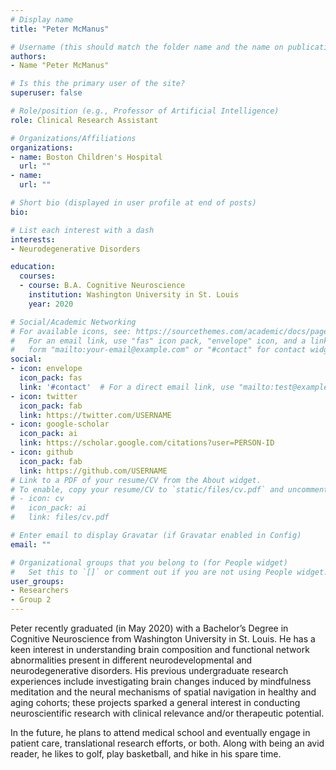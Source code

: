 ```yaml
---
# Display name
title: "Peter McManus"

# Username (this should match the folder name and the name on publications)
authors:
- Name "Peter McManus"

# Is this the primary user of the site?
superuser: false

# Role/position (e.g., Professor of Artificial Intelligence)
role: Clinical Research Assistant

# Organizations/Affiliations
organizations:
- name: Boston Children's Hospital  
  url: ""
- name: 
  url: ""

# Short bio (displayed in user profile at end of posts)
bio: 

# List each interest with a dash
interests:
- Neurodegenerative Disorders

education:
  courses:
  - course: B.A. Cognitive Neuroscience 
    institution: Washington University in St. Louis 
    year: 2020

# Social/Academic Networking
# For available icons, see: https://sourcethemes.com/academic/docs/page-builder/#icons
#   For an email link, use "fas" icon pack, "envelope" icon, and a link in the
#   form "mailto:your-email@example.com" or "#contact" for contact widget.
social:
- icon: envelope
  icon_pack: fas
  link: '#contact'  # For a direct email link, use "mailto:test@example.org".
- icon: twitter
  icon_pack: fab
  link: https://twitter.com/USERNAME
- icon: google-scholar
  icon_pack: ai
  link: https://scholar.google.com/citations?user=PERSON-ID
- icon: github
  icon_pack: fab
  link: https://github.com/USERNAME
# Link to a PDF of your resume/CV from the About widget.
# To enable, copy your resume/CV to `static/files/cv.pdf` and uncomment the lines below.
# - icon: cv
#   icon_pack: ai
#   link: files/cv.pdf

# Enter email to display Gravatar (if Gravatar enabled in Config)
email: ""

# Organizational groups that you belong to (for People widget)
#   Set this to `[]` or comment out if you are not using People widget.
user_groups:
- Researchers
- Group 2
---
```


Peter recently graduated (in May 2020) with a Bachelor’s Degree in Cognitive Neuroscience from Washington University in St. Louis. He has a keen interest in understanding brain composition and functional network abnormalities present in different neurodevelopmental and neurodegenerative disorders. His previous undergraduate research experiences include investigating brain changes induced by mindfulness meditation and the neural mechanisms of spatial navigation in healthy and aging cohorts; these projects sparked a general interest in conducting neuroscientific research with clinical relevance and/or therapeutic potential. 

In the future, he plans to attend medical school and eventually engage in patient care, translational research efforts, or both. Along with being an avid reader, he likes to golf, play basketball, and hike in his spare time. 
